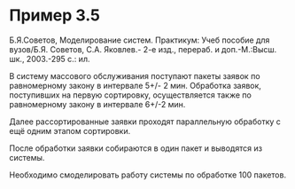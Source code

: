 # Пример 3.5

Б.Я.Советов, Моделирование систем. Практикум: Учеб пособие для вузов/Б.Я. Советов, С.А. Яковлев.- 2-е изд., перераб. и доп.-М.:Высш. шк., 2003.-295 с.: ил.

В систему массового обслуживания поступают пакеты заявок по равномерному закону в интервале 5+/- 2 мин. Обработка заявок, поступивших на первую сортировку, осуществляется также по равномерному закону в интервале 6+/-2 мин.

Далее рассортированные заявки проходят параллельную обработку с ещё одним этапом сортировки.

После обработки заявки собираются в один пакет и выводятся из системы.

Необходимо смоделировать работу системы по обработке 100 пакетов.
